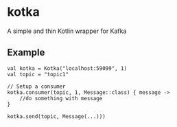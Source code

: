 # kotka
A simple and thin Kotlin wrapper for Kafka

## Example
```
val kotka = Kotka("localhost:59099", 1)
val topic = "topic1"

// Setup a consumer
kotka.consumer(topic, 1, Message::class) { message ->
    //do something with message
}

kotka.send(topic, Message(...)))
```
